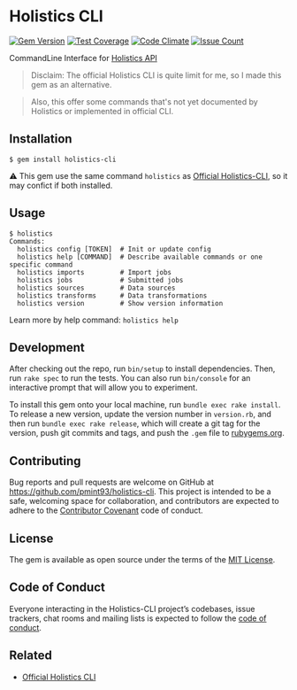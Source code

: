# Holistics CLI

[![Gem Version](https://badge.fury.io/rb/holistics-cli.svg)](https://badge.fury.io/rb/holistics-cli) [![Test Coverage](https://codeclimate.com/github/pmint93/holistics-cli/badges/coverage.svg)](https://codeclimate.com/github/pmint93/holistics-cli/coverage) [![Code Climate](https://codeclimate.com/github/pmint93/holistics-cli/badges/gpa.svg)](https://codeclimate.com/github/pmint93/holistics-cli) [![Issue Count](https://codeclimate.com/github/pmint93/holistics-cli/badges/issue_count.svg)](https://codeclimate.com/github/pmint93/holistics-cli)

CommandLine Interface for [Holistics API](https://docs.holistics.io/api/)

> Disclaim: The official Holistics CLI is quite limit for me, so I made this gem as an alternative.

> Also, this offer some commands that's not yet documented by Holistics or implemented in official CLI.

## Installation

    $ gem install holistics-cli
    

:warning: This gem use the same command `holistics` as [Official Holistics-CLI](https://docs.holistics.io/holistics-cli/), so it may confict if both installed.

## Usage

```
$ holistics
Commands:
  holistics config [TOKEN]  # Init or update config
  holistics help [COMMAND]  # Describe available commands or one specific command
  holistics imports         # Import jobs
  holistics jobs            # Submitted jobs
  holistics sources         # Data sources
  holistics transforms      # Data transformations
  holistics version         # Show version information
```

Learn more by help command: `holistics help`


## Development

After checking out the repo, run `bin/setup` to install dependencies. Then, run `rake spec` to run the tests. You can also run `bin/console` for an interactive prompt that will allow you to experiment.

To install this gem onto your local machine, run `bundle exec rake install`. To release a new version, update the version number in `version.rb`, and then run `bundle exec rake release`, which will create a git tag for the version, push git commits and tags, and push the `.gem` file to [rubygems.org](https://rubygems.org).

## Contributing

Bug reports and pull requests are welcome on GitHub at https://github.com/pmint93/holistics-cli. This project is intended to be a safe, welcoming space for collaboration, and contributors are expected to adhere to the [Contributor Covenant](http://contributor-covenant.org) code of conduct.

## License

The gem is available as open source under the terms of the [MIT License](http://opensource.org/licenses/MIT).

## Code of Conduct

Everyone interacting in the Holistics-CLI project’s codebases, issue trackers, chat rooms and mailing lists is expected to follow the [code of conduct](https://github.com/pmint93/holistics-cli/blob/master/CODE_OF_CONDUCT.md).

## Related

* [Official Holistics CLI](https://docs.holistics.io/holistics-cli/)
